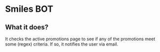 # Smiles BOT

## What it does?

It checks the active promotions page to see if any of the promotions meet some (regex) criteria. If so, it notifies the user via email.
